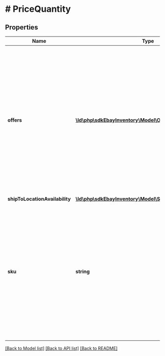 # # PriceQuantity

## Properties

Name | Type | Description | Notes
------------ | ------------- | ------------- | -------------
**offers** | [**\ld\php\sdkEbayInventory\Model\OfferPriceQuantity[]**](OfferPriceQuantity.md) | This container is needed if the seller is updating the price and/or quantity of one or more published offers, and a successful call will actually update the active eBay listing with the revised price and/or available quantity.&lt;br/&gt;&lt;br/&gt;This call is not designed to work with unpublished offers. For unpublished offers, the seller should use the &lt;strong&gt;updateOffer&lt;/strong&gt; call to update the available quantity and/or price.&lt;br/&gt;&lt;br/&gt; If the seller is also using the &lt;strong&gt;shipToLocationAvailability&lt;/strong&gt; container and &lt;strong&gt;sku&lt;/strong&gt; field to update the total &#39;ship-to-home&#39; quantity of the inventory item, the SKU value associated with the corresponding &lt;strong&gt;offerId&lt;/strong&gt; value(s) must be the same as the corresponding &lt;strong&gt;sku&lt;/strong&gt; value that is passed in, or an error will occur.&lt;br/&gt;&lt;br/&gt;A separate (&lt;strong&gt;OfferPriceQuantity&lt;/strong&gt;) node is required for each offer being updated. | [optional]
**shipToLocationAvailability** | [**\ld\php\sdkEbayInventory\Model\ShipToLocationAvailability**](ShipToLocationAvailability.md) |  | [optional]
**sku** | **string** | This is the seller-defined SKU value of the inventory item whose total &#39;ship-to-home&#39; quantity will be updated. This field is only required when the seller is updating the total quantity of an inventory item using the &lt;strong&gt;shipToLocationAvailability&lt;/strong&gt; container. If the seller is updating the price and/or quantity of one or more specific offers, one or more &lt;strong&gt;offerId&lt;/strong&gt; values are used instead, and the &lt;strong&gt;sku&lt;/strong&gt; value is not needed.&lt;br/&gt;&lt;br/&gt;If the seller wants to update the price and/or quantity of one or more offers, and also wants to update the total &#39;ship-to-home&#39; quantity of the corresponding inventory item, the SKU value associated with the &lt;strong&gt;offerId&lt;/strong&gt; value(s) must be the same as the corresponding &lt;strong&gt;sku&lt;/strong&gt; value that is passed in, or an error will occur.&lt;br/&gt;&lt;br/&gt;&lt;strong&gt;Max Length&lt;/strong&gt;: 50&lt;br/&gt; | [optional]

[[Back to Model list]](../../README.md#models) [[Back to API list]](../../README.md#endpoints) [[Back to README]](../../README.md)
